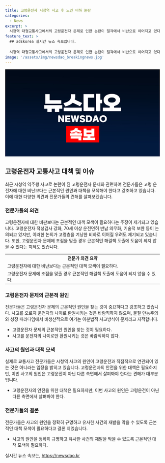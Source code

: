 ```yaml
---
title: 고령운전자 시청역 사고 후 노인 비하 논란
categories:
  - News
excerpt: >
  시청역 대형교통사고에서의 고령운전자 문제로 인한 논란이 일각에서 비난으로 이어지고 있다. 고령운전자 적성검사 강화와 운전면허 반납 의무화 등의 대책이 논의되고 있지만, 전문가들은 사고의 원인을 오로지 운전자의 나이로 환원시키는 것이 바람직하지 않다고 지적한다. 또한, 대형교통사고의 원인은 고령운전으로 단순히 해석되기 어려우며, 정확한 원인 규명이 이루어지지 않은 상황에서 과도한 초점은 해결책 도출에 방해가 될 수 있다는 견해도 제기되고 있다.
feature_text: >
  ## adskorea 실시간 뉴스 속보입니다.

  시청역 대형교통사고에서의 고령운전자 문제로 인한 논란이 일각에서 비난으로 이어지고 있다. 고령운전자 적성검사 강화와 운전면허 반납 의무화 등의 대책이 논의되고 있지만, 전문가들은 사고의 원인을 오로지 운전자의 나이로 환원시키는 것이 바람직하지 않다고 지적한다. 또한, 대형교통사고의 원인은 고령운전으로 단순히 해석되기 어려우며, 정확한 원인 규명이 이루어지지 않은 상황에서 과도한 초점은 해결책 도출에 방해가 될 수 있다는 견해도 제기되고 있다.
image: '/assets/img/newsdao_breakingnews.jpg'
---
```


<p><img src="/assets/img/newsdao_breakingnews.jpg" alt="adskorea 속보" /></p>

<h2 data-ke-size="size26">고령운전자 교통사고 대책 및 이슈</h2>

<p data-ke-size="size16">최근 시청역 역주행 사고로 논란이 된 고령운전자 문제와 관련하여 전문가들은 고령 운전자에 대한 비난보다는 근본적인 원인과 대책을 모색해야 한다고 강조하고 있습니다. 이에 대한 다양한 의견과 전문가들의 견해를 살펴보겠습니다.</p>

<h3>전문가들의 의견</h3>

<p data-ke-size="size16">고령운전자에 대한 비판보다는 근본적인 대책 모색이 필요하다는 주장이 제기되고 있습니다. 고령운전자 적성검사 강화, 70세 이상 운전면허 반납 의무화, 기술적 보완 등이 논의되고 있지만, 이러한 논의가 고령층을 겨냥한 비하로 이어질 우려도 제기되고 있습니다. 또한, 고령운전자 문제에 초점을 맞출 경우 근본적인 해결책 도출에 도움이 되지 않을 수 있다는 지적도 있습니다.</p>

<table>
  <tr>
    <td style="text-align: center; height: 17px;"><b>전문가 의견 요약</b></td>
  </tr>
  <tr>
    <td>고령운전자에 대한 비난보다는 근본적인 대책 모색이 필요하다.</td>
  </tr>
  <tr>
    <td>고령운전자 문제에 초점을 맞출 경우 근본적인 해결책 도출에 도움이 되지 않을 수 있다.</td>
  </tr>
</table>

<h3>고령운전자 문제의 근본적 원인</h3>

<p data-ke-size="size16">전문가들은 고령운전자 문제의 근본적인 원인을 찾는 것이 중요하다고 강조하고 있습니다. 사고를 오로지 운전자의 나이로 환원시키는 것은 바람직하지 않으며, 물질 만능주의와 성장 패러다임에서 비생산적으로 여기는 이분법적 사고방식이 문제라고 지적합니다.</p>

<ul>
  <li>고령운전자 문제의 근본적인 원인을 찾는 것이 필요하다.</li>
  <li>사고를 운전자의 나이로만 환원시키는 것은 바람직하지 않다.</li>
</ul>

<h3>사고의 원인과 대책 모색</h3>

<p data-ke-size="size16">실제로 교통사고 전문가들은 시청역 사고의 원인이 고령운전과 직접적으로 연관되어 있는 것은 아니라는 입장을 밝히고 있습니다. 고령운전자의 안전을 위한 대책은 필요하지만, 이번 사고의 원인은 고령운전이 아닌 다른 측면에서 살펴봐야 한다는 견해가 대부분입니다.</p>

<ul>
  <li>고령운전자의 안전을 위한 대책은 필요하지만, 이번 사고의 원인은 고령운전이 아닌 다른 측면에서 살펴봐야 한다.</li>
</ul>

<h3>전문가들의 결론</h3>

<p data-ke-size="size16">전문가들은 사고의 원인을 정확히 규명하고 유사한 사건의 재발을 막을 수 있도록 근본적인 대책 모색이 필요하다고 결론 지었습니다.</p>

<ul>
  <li>사고의 원인을 정확히 규명하고 유사한 사건의 재발을 막을 수 있도록 근본적인 대책 모색이 필요하다.</li>
</ul>
실시간 뉴스 속보는, <a href="https://newsdao.kr" rel="dofollow">https://newsdao.kr</a>


